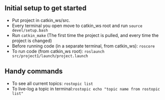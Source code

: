 ## Initial setup to get started
* Put project in catkin_ws/src.
* Every terminal you open move to catkin_ws root and run `source devel/setup.bash`
* Run `catkin_make` (The first time the project is pulled, and every time the project is changed)
* Before running code (in a separate terminal, from catkin_ws): `roscore` 
* To run code (from catkin_ws root): `roslaunch src/project1/launch/project.launch`

## Handy commands
* To see all current topics: `rostopic list`
* To live-log a topic in terminal:`rostopic echo "topic name from rostopic list"`
